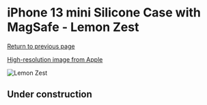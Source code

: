 # iPhone 13 mini Silicone Case with MagSafe - Lemon Zest

[Return to previous page](/iphone_13)

[High-resolution image from Apple](https://store.storeimages.cdn-apple.com/8756/as-images.apple.com/is/MN6A3?wid=4500&hei=4500&fmt=png)

<div style="width: 500px"><img src="/everyphone/MN6A3.png" alt="Lemon Zest"></div>

## Under construction
